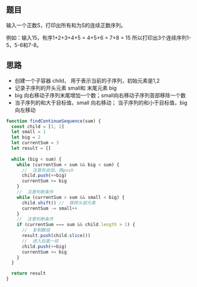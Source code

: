 ## 题目

输入一个正数S，打印出所有和为S的连续正数序列。

例如：输入15，有序1+2+3+4+5 = 4+5+6 = 7+8 = 15 所以打印出3个连续序列1-5，5-6和7-8。

## 思路
- 创建一个子容器 child， 用于表示当前的子序列，初始元素是1,2
- 记录子序列的开头元素 small和 末尾元素 big
- big 向右移动子序列末尾增加一个数；small向右移动子序列首部移除一个数
- 当子序列的和大于目标值，small 向右移动； 当子序列的和小于目标值，big向左移动

```js
function findContinueSequence(sum) {
  const child = [1, 2]
  let small = 1
  let big = 2
  let currentSum = 3
  let result = []
  
  while (big < sum) {
    while (currentSum < sum && big < sum) {
      //  注意先自加，再push
      child.push(++big)
      currentSum += big
    }
    //  注意判断条件
    while (currentSum > sum && small < big) {
      child.shift() //  移除头部元素
      currentSum -= small++
    }
    //  注意判断条件
    if (currentSum === sum && child.length > 1) {
      //  复制数组
      result.push(child.slice())
      //  进入后面一轮
      child.push(++big)
      currentSum += big
    }
  }

  return result
}
```